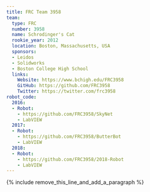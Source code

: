 ```yaml
---
title: FRC Team 3958
team:
  type: FRC
  number: 3958
  name: Schrodinger's Cat
  rookie_year: 2012
  location: Boston, Massachusetts, USA
  sponsors:
  - Leidos
  - Solidworks
  - Boston College High School
  links:
    Website: https://www.bchigh.edu/FRC3958
    GitHub: https://github.com/FRC3958
    Twitter: https://twitter.com/frc3958
robot_code:
  2016:
  - Robot:
    - https://github.com/FRC3958/SkyNet
    - LabVIEW
  2017:
  - Robot:
    - https://github.com/FRC3958/ButterBot
    - LabVIEW
  2018:
  - Robot:
    - https://github.com/FRC3958/2018-Robot
    - LabVIEW
---
```


{% include remove_this_line_and_add_a_paragraph %}